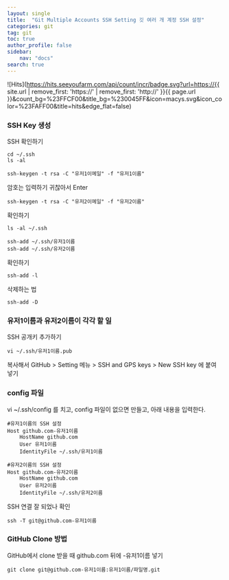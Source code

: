 ```yaml
---
layout: single
title:  "Git Multiple Accounts SSH Setting 깃 여러 개 계정 SSH 설정"
categories: git
tag: git
toc: true
author_profile: false
sidebar:
    nav: "docs"
search: true
---
```


![Hits](https://hits.seeyoufarm.com/api/count/incr/badge.svg?url=https://{{ site.url | remove_first: 'https://' | remove_first: 'http://' }}{{ page.url }}&count_bg=%23FFCF00&title_bg=%230045FF&icon=macys.svg&icon_color=%23FAFF00&title=hits&edge_flat=false)

### SSH Key 생성  

SSH 확인하기  
```
cd ~/.ssh
ls -al
```  

```
ssh-keygen -t rsa -C "유저1이메일" -f "유저1이름"
```  

암호는 입력하기 귀찮아서 Enter  

```
ssh-keygen -t rsa -C "유저2이메일" -f "유저2이름"
```  

확인하기  
```
ls -al ~/.ssh
```  

```
ssh-add ~/.ssh/유저1이름
ssh-add ~/.ssh/유저2이름
```  

확인하기
```
ssh-add -l
```  

삭제하는 법
```
ssh-add -D
```  

### 유저1이름과 유저2이름이 각각 할 일  

SSH 공개키 추가하기  
```
vi ~/.ssh/유저1이름.pub
```  

복사해서 GitHub > Setting 메뉴 > SSH and GPS keys > New SSH key 에 붙여 넣기  

### config 파일  

vi ~/.ssh/config 를 치고, config 파일이 없으면 만들고, 아래 내용을 입력한다.  

```
#유저1이름의 SSH 설정
Host github.com-유저1이름
    HostName github.com
    User 유저1이름
    IdentityFile ~/.ssh/유저1이름

#유저2이름의 SSH 설정
Host github.com-유저2이름
    HostName github.com
    User 유저2이름
    IdentityFile ~/.ssh/유저2이름  
```  

SSH 연결 잘 되었나 확인  
```
ssh -T git@github.com-유저1이름
```  

###  GitHub Clone 방법  
GitHub에서 clone 받을 때 github.com 뒤에 -유저1이름 넣기  
```
git clone git@github.com-유저1이름:유저1이름/파일명.git
```  